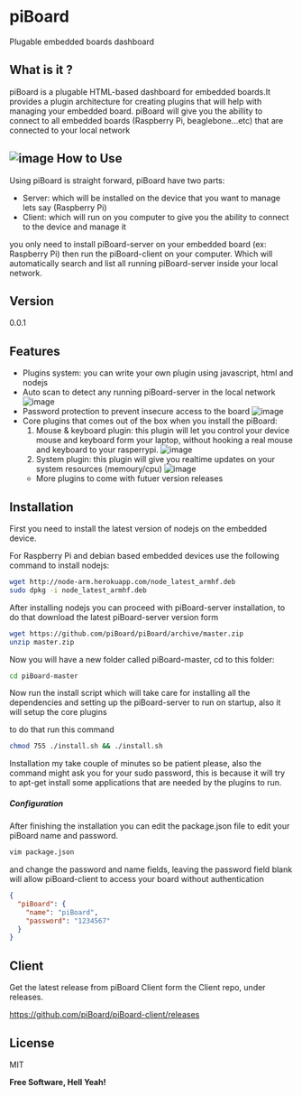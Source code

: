 piBoard
=========

Plugable embedded boards dashboard

What is it ?
----
piBoard is a plugable HTML-based dashboard for embedded boards.It provides a plugin architecture for creating plugins that will help with managing your embedded board.
piBoard will give you the abillity to connect to all embedded boards (Raspberry Pi, beaglebone...etc) that are connected to your local network

![image](http://208.67.180.98/piBoard/piboard-secure.png)
How to Use
----
Using piBoard is straight forward, piBoard have two parts:
* Server: which will be installed on the device that you want to manage lets say (Raspberry Pi)
* Client: which will run on you computer to give you the ability to connect to the device and manage it 

you only need to install piBoard-server on your embedded board (ex: Raspberry Pi) then run the piBoard-client on your computer. Which will automatically search and list all running piBoard-server inside your local network.

Version
----
0.0.1

Features
----

* Plugins system: you can write your own plugin using javascript, html and nodejs
* Auto scan to detect any running piBoard-server in the local network
  ![image](http://208.67.180.98/piBoard/piboard-secure.png)
* Password protection to prevent insecure access to the board
  ![image](http://208.67.180.98/piBoard/piboard-password.png)
* Core plugins that comes out of the box when you install the piBoard:
  1. Mouse & keyboard plugin: this plugin will let you control your device mouse and keyboard form your laptop, without hooking a real mouse and keyboard to your rasperrypi.
  ![image](http://208.67.180.98/piBoard/piboard-mouse&keyboard.png)
  2. System plugin: this plugin will give you realtime updates on your system resources
  (memoury/cpu)
  ![image](http://208.67.180.98/piBoard/piboard-system.png)
  * More plugins to come with futuer version releases





Installation
--------------

First you need to install the latest version of nodejs on the embedded device.

For Raspberry Pi and debian based embedded devices use the following command to install nodejs:

```sh
wget http://node-arm.herokuapp.com/node_latest_armhf.deb 
sudo dpkg -i node_latest_armhf.deb
```

After installing nodejs you can proceed with piBoard-server installation, to do that download the latest piBoard-server version form 

```sh
wget https://github.com/piBoard/piBoard/archive/master.zip
unzip master.zip
```

Now you will have a new folder called piBoard-master, cd to this folder:

```sh
cd piBoard-master
```

Now run the install script which will take care for installing all the dependencies and setting up the piBoard-server to run on startup, also it will setup the core plugins

to do that run this command
```sh
chmod 755 ./install.sh && ./install.sh
```
Installation my take couple of minutes so be patient please, also the command might ask you for your sudo password, this is because it will try to apt-get install some applications that are needed by the plugins to run.

##### Configuration

After finishing the installation you can edit the package.json file to edit your piBoard name and password.

```sh
vim package.json
```
and change the password and name fields, leaving the password field blank will allow piBoard-client to access your board without authentication

```json
{
  "piBoard": {
    "name": "piBoard",
    "password": "1234567" 
  }
}
```

Client
----
Get the latest release from piBoard Client form the Client repo, under releases.

https://github.com/piBoard/piBoard-client/releases

License
----

MIT


**Free Software, Hell Yeah!**

